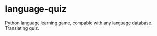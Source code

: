 # language-quiz
Python language learning game, compable with any language database. Translating quiz.

